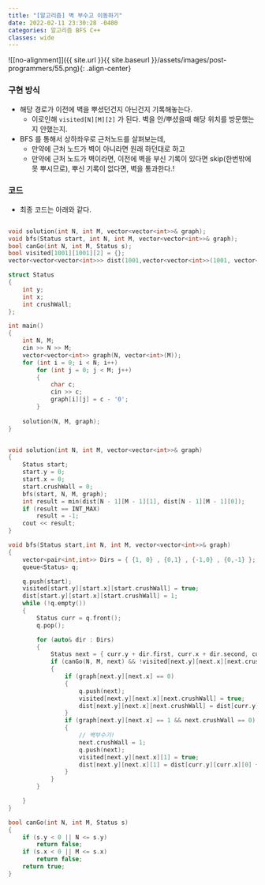 ```yaml
---
title: "[알고리즘] 벽 부수고 이동하기"
date: 2022-02-11 23:30:28 -0400
categories: 알고리즘 BFS C++
classes: wide
---
```


![[no-alignment]]({{ site.url }}{{ site.baseurl }}/assets/images/post-programmers/55.png){: .align-center}

### 구현 방식

- 해당 경로가 이전에 벽을 뿌셨던건지 아닌건지 기록해놓는다. 
    - 이로인해 `visited[N][M][2]` 가 된다. 벽을 안/뿌셨을때 해당 위치를 방문했는지 안했는지.
- BFS 를 통해서 상하좌우로 근처노드를 살펴보는데,
    - 만약에 근처 노드가 벽이 아니라면 원래 하던대로 하고
    - 만약에 근처 노드가 벽이라면, 이전에 벽을 부신 기록이 있다면 skip(한번밖에 못 뿌시므로), 뿌신 기록이 없다면, 벽을 통과한다.! 


### 코드

- 최종 코드는 아래와 같다.

```cpp

void solution(int N, int M, vector<vector<int>>& graph);
void bfs(Status start, int N, int M, vector<vector<int>>& graph);
bool canGo(int N, int M, Status s);
bool visited[1001][1001][2] = {};
vector<vector<vector<int>>> dist(1001,vector<vector<int>>(1001, vector<int>(2, INT_MAX)));

struct Status
{
	int y;
	int x;
	int crushWall;
};

int main()
{
	int N, M;
	cin >> N >> M;
	vector<vector<int>> graph(N, vector<int>(M));
	for (int i = 0; i < N; i++)
		for (int j = 0; j < M; j++)
		{
			char c;
			cin >> c;
			graph[i][j] = c - '0';
		}
	
	solution(N, M, graph);
}


void solution(int N, int M, vector<vector<int>>& graph)
{
	Status start;
	start.y = 0;
	start.x = 0;
	start.crushWall = 0;
	bfs(start, N, M, graph);
	int result = min(dist[N - 1][M - 1][1], dist[N - 1][M - 1][0]);
	if (result == INT_MAX)
		result = -1;
	cout << result;
}

void bfs(Status start,int N, int M, vector<vector<int>>& graph)
{
	vector<pair<int,int>> Dirs = { {1, 0} , {0,1} , {-1,0} , {0,-1} };
	queue<Status> q;

	q.push(start);
	visited[start.y][start.x][start.crushWall] = true;
	dist[start.y][start.x][start.crushWall] = 1;
	while (!q.empty())
	{
		Status curr = q.front();
		q.pop();

		for (auto& dir : Dirs)
		{
			Status next = { curr.y + dir.first, curr.x + dir.second, curr.crushWall };
			if (canGo(N, M, next) && !visited[next.y][next.x][next.crushWall])
			{
				if (graph[next.y][next.x] == 0)
				{
					q.push(next);
					visited[next.y][next.x][next.crushWall] = true;
					dist[next.y][next.x][next.crushWall] = dist[curr.y][curr.x][curr.crushWall] + 1;
				}
				if (graph[next.y][next.x] == 1 && next.crushWall == 0)
				{
					// 벽부수기!
					next.crushWall = 1;
					q.push(next);
					visited[next.y][next.x][1] = true;
					dist[next.y][next.x][1] = dist[curr.y][curr.x][0] + 1;
				}
			}
		}

	}
}

bool canGo(int N, int M, Status s)
{
	if (s.y < 0 || N <= s.y)
		return false;
	if (s.x < 0 || M <= s.x)
		return false;
	return true;
}
```